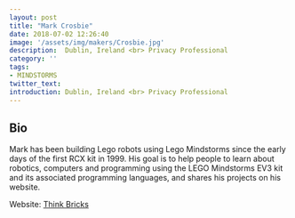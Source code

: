 ```yaml
---
layout: post
title: "Mark Crosbie"
date: 2018-07-02 12:26:40
image: '/assets/img/makers/Crosbie.jpg'
description:  Dublin, Ireland <br> Privacy Professional
category: ''
tags:
- MINDSTORMS
twitter_text:
introduction: Dublin, Ireland <br> Privacy Professional
---
```




## Bio


Mark has been building Lego robots using Lego Mindstorms since the early days of the first RCX kit in 1999. His goal is to help people to learn about robotics, computers and programming using the LEGO Mindstorms EV3 kit and its associated programming languages, and shares his projects on his website.


Website: [Think Bricks](http://www.thinkbricks.net)
